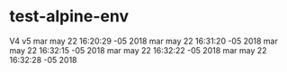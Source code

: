 # test-alpine-env
V4
v5
mar may 22 16:20:29 -05 2018
mar may 22 16:31:20 -05 2018
mar may 22 16:32:15 -05 2018
mar may 22 16:32:22 -05 2018
mar may 22 16:32:28 -05 2018
